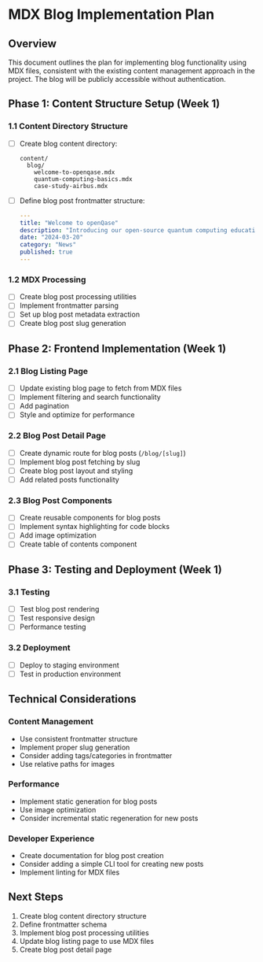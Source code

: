 # MDX Blog Implementation Plan

## Overview
This document outlines the plan for implementing blog functionality using MDX files, consistent with the existing content management approach in the project. The blog will be publicly accessible without authentication.

## Phase 1: Content Structure Setup (Week 1)

### 1.1 Content Directory Structure
- [ ] Create blog content directory:
  ```
  content/
    blog/
      welcome-to-openqase.mdx
      quantum-computing-basics.mdx
      case-study-airbus.mdx
  ```
- [ ] Define blog post frontmatter structure:
  ```yaml
  ---
  title: "Welcome to openQase"
  description: "Introducing our open-source quantum computing education platform"
  date: "2024-03-20"
  category: "News"
  published: true
  ---
  ```

### 1.2 MDX Processing
- [ ] Create blog post processing utilities
- [ ] Implement frontmatter parsing
- [ ] Set up blog post metadata extraction
- [ ] Create blog post slug generation

## Phase 2: Frontend Implementation (Week 1)

### 2.1 Blog Listing Page
- [ ] Update existing blog page to fetch from MDX files
- [ ] Implement filtering and search functionality
- [ ] Add pagination
- [ ] Style and optimize for performance

### 2.2 Blog Post Detail Page
- [ ] Create dynamic route for blog posts (`/blog/[slug]`)
- [ ] Implement blog post fetching by slug
- [ ] Create blog post layout and styling
- [ ] Add related posts functionality

### 2.3 Blog Post Components
- [ ] Create reusable components for blog posts
- [ ] Implement syntax highlighting for code blocks
- [ ] Add image optimization
- [ ] Create table of contents component

## Phase 3: Testing and Deployment (Week 1)

### 3.1 Testing
- [ ] Test blog post rendering
- [ ] Test responsive design
- [ ] Performance testing

### 3.2 Deployment
- [ ] Deploy to staging environment
- [ ] Test in production environment

## Technical Considerations

### Content Management
- Use consistent frontmatter structure
- Implement proper slug generation
- Consider adding tags/categories in frontmatter
- Use relative paths for images

### Performance
- Implement static generation for blog posts
- Use image optimization
- Consider incremental static regeneration for new posts

### Developer Experience
- Create documentation for blog post creation
- Consider adding a simple CLI tool for creating new posts
- Implement linting for MDX files

## Next Steps
1. Create blog content directory structure
2. Define frontmatter schema
3. Implement blog post processing utilities
4. Update blog listing page to use MDX files
5. Create blog post detail page 